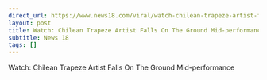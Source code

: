 ```yaml
---
direct_url: https://www.news18.com/viral/watch-chilean-trapeze-artist-falls-on-the-ground-mid-performance-8669059.html
layout: post
title: Watch: Chilean Trapeze Artist Falls On The Ground Mid-performance
subtitle: News 18
tags: []
---
```


Watch: Chilean Trapeze Artist Falls On The Ground Mid-performance
